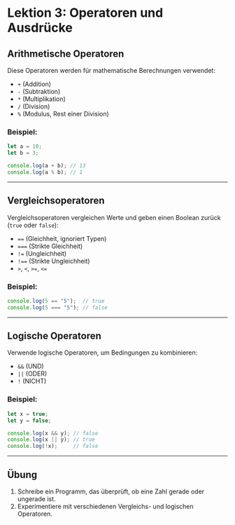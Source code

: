 
# Lektion 3: Operatoren und Ausdrücke

## Arithmetische Operatoren

Diese Operatoren werden für mathematische Berechnungen verwendet:
- `+` (Addition)
- `-` (Subtraktion)
- `*` (Multiplikation)
- `/` (Division)
- `%` (Modulus, Rest einer Division)

### Beispiel:
```javascript
let a = 10;
let b = 3;

console.log(a + b); // 13
console.log(a % b); // 1
```

---

## Vergleichsoperatoren

Vergleichsoperatoren vergleichen Werte und geben einen Boolean zurück (`true` oder `false`):
- `==` (Gleichheit, ignoriert Typen)
- `===` (Strikte Gleichheit)
- `!=` (Ungleichheit)
- `!==` (Strikte Ungleichheit)
- `>`, `<`, `>=`, `<=`

### Beispiel:
```javascript
console.log(5 == "5");  // true
console.log(5 === "5"); // false
```

---

## Logische Operatoren

Verwende logische Operatoren, um Bedingungen zu kombinieren:
- `&&` (UND)
- `||` (ODER)
- `!` (NICHT)

### Beispiel:
```javascript
let x = true;
let y = false;

console.log(x && y); // false
console.log(x || y); // true
console.log(!x);     // false
```

---

## Übung

1. Schreibe ein Programm, das überprüft, ob eine Zahl gerade oder ungerade ist.
2. Experimentiere mit verschiedenen Vergleichs- und logischen Operatoren.
